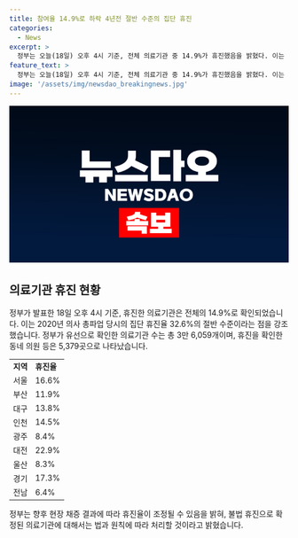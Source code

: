 ```yaml
---
title: 참여율 14.9%로 하락 4년전 절반 수준의 집단 휴진
categories:
  - News
excerpt: >
  정부는 오늘(18일) 오후 4시 기준, 전체 의료기관 중 14.9%가 휴진했음을 밝혔다. 이는 2020년 의사 총파업 당시의 절반 수준이며, 유선으로 확인된 의료기관은 총 3만6,059개로 확인됐다. 지역별 휴진율은 서울 16.6%, 부산 11.9%, 대구 13.8%, 인천 14.5%, 광주 8.4%, 대전 22.9%, 울산 8.3%, 경기 17.3%, 전남 6.4%이다. 정부는 휴진율은 추후 조정될 수 있다고 밝혔으며, 불법 휴진으로 확정된 의료기관에는 법과 원칙에 따라 처리할 것이라고 강조했다.
feature_text: >
  정부는 오늘(18일) 오후 4시 기준, 전체 의료기관 중 14.9%가 휴진했음을 밝혔다. 이는 2020년 의사 총파업 당시의 절반 수준이며, 유선으로 확인된 의료기관은 총 3만6,059개로 확인됐다. 지역별 휴진율은 서울 16.6%, 부산 11.9%, 대구 13.8%, 인천 14.5%, 광주 8.4%, 대전 22.9%, 울산 8.3%, 경기 17.3%, 전남 6.4%이다. 정부는 휴진율은 추후 조정될 수 있다고 밝혔으며, 불법 휴진으로 확정된 의료기관에는 법과 원칙에 따라 처리할 것이라고 강조했다.
image: '/assets/img/newsdao_breakingnews.jpg'
---
```


<p><img src="/assets/img/newsdao_breakingnews.jpg" alt="pcversion 속보" /></p>

<h2 data-ke-size="size26">의료기관 휴진 현황</h2>

<p data-ke-size="size16">정부가 발표한 18일 오후 4시 기준, 휴진한 의료기관은 전체의 14.9%로 확인되었습니다. 이는 2020년 의사 총파업 당시의 집단 휴진율 32.6%의 절반 수준이라는 점을 강조했습니다. 정부가 유선으로 확인한 의료기관 수는 총 3만 6,059개이며, 휴진을 확인한 동네 의원 등은 5,379곳으로 나타났습니다.</p>

<table>
  <tr>
    <td><strong>지역</strong></td>
    <td><strong>휴진율</strong></td>
  </tr>
  <tr>
    <td>서울</td>
    <td>16.6%</td>
  </tr>
  <tr>
    <td>부산</td>
    <td>11.9%</td>
  </tr>
  <tr>
    <td>대구</td>
    <td>13.8%</td>
  </tr>
  <tr>
    <td>인천</td>
    <td>14.5%</td>
  </tr>
  <tr>
    <td>광주</td>
    <td>8.4%</td>
  </tr>
  <tr>
    <td>대전</td>
    <td>22.9%</td>
  </tr>
  <tr>
    <td>울산</td>
    <td>8.3%</td>
  </tr>
  <tr>
    <td>경기</td>
    <td>17.3%</td>
  </tr>
  <tr>
    <td>전남</td>
    <td>6.4%</td>
  </tr>
</table>

<p data-ke-size="size16">정부는 향후 현장 채증 결과에 따라 휴진율이 조정될 수 있음을 밝혀, 불법 휴진으로 확정된 의료기관에 대해서는 법과 원칙에 따라 처리할 것이라고 밝혔습니다.</p>

